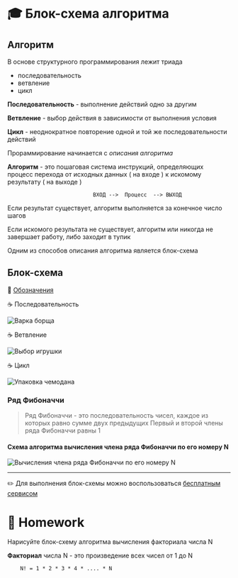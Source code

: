 # 🎓 Блок-схема алгоритма

## Алгоритм

В основе структурного программирования лежит триада

- последовательность
- ветвление
- цикл

**Последовательность** - выполнение действий одно за другим

**Ветвление** - выбор действия в зависимости от выполнения условия

**Цикл** - неоднократное повторение одной и той же последовательности действий

Прораммирование начинается с *описания алгоритма*

**Алгоритм** - это пошаговая система инструкций, определяющих процесс перехода 
от исходных данных ( на входе ) к искомому результату ( на выходе )

                               ВХОД -->  Процесс  --> ВЫХОД

Если результат существует, алгоритм выполняется за конечное число шагов

Если искомого результата не существует, алгоритм или никогда не завершает работу, либо заходит в тупик

Одним из способов описания алгоритма является блок-схема

##  Блок-схема

🔗 [Обозначения](https://pro-prof.com/archives/1462 "Обозначения")

☕ Последовательность

![]( https://garevna.github.io/js-samples/images/block-scheme-03.png "Варка борща")

☕ Ветвление

![]( https://garevna.github.io/js-samples/images/block-scheme-02.png "Выбор игрушки")

☕ Цикл

![]( https://garevna.github.io/js-samples/images/block-scheme-01.png "Упаковка чемодана")


###  Ряд Фибоначчи

> Ряд Фибоначчи - это последовательность чисел, 
каждое из которых равно сумме двух предыдущих
Первый и второй члены ряда Фибоначчи равны 1

#### Схема алгоритма вычисления члена ряда Фибоначчи по его номеру N

![]( https://garevna.github.io/js-samples/images/block-scheme-04.png "Вычисления члена ряда Фибоначчи по его номеру N")

***

✏️ Для выполнения блок-схемы можно воспользоваться [бесплатным сервисом](https://www.draw.io/)


# 💼 Homework

Нарисуйте блок-схему алгоритма вычисления факториала числа N

**Факториал** числа N - это произведение всех чисел от 1 до N

        N! = 1 * 2 * 3 * 4 * .... * N
